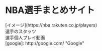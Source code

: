 <h1>NBA選手まとめサイト </h1>  
[イメージ](https://nba.rakuten.co.jp/players)<br>
選手のスタッツ<br> 
選手個人プレイ動画 <br>
[google]: http://google.com/        "Google"


